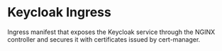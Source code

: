 # Keycloak Ingress

Ingress manifest that exposes the Keycloak service through the NGINX controller and secures it with certificates issued by cert-manager.

